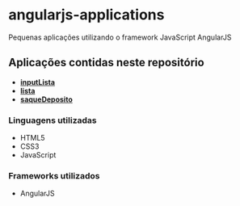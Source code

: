# angularjs-applications
Pequenas aplicações utilizando o framework JavaScript AngularJS

## Aplicações contidas neste repositório
- __[inputLista](aplicacoes/inputLista)__
- __[lista](aplicacoes/lista)__
- __[saqueDeposito](aplicacoes/saqueDeposito)__

### Linguagens utilizadas
* HTML5
* CSS3
* JavaScript

### Frameworks utilizados
* AngularJS